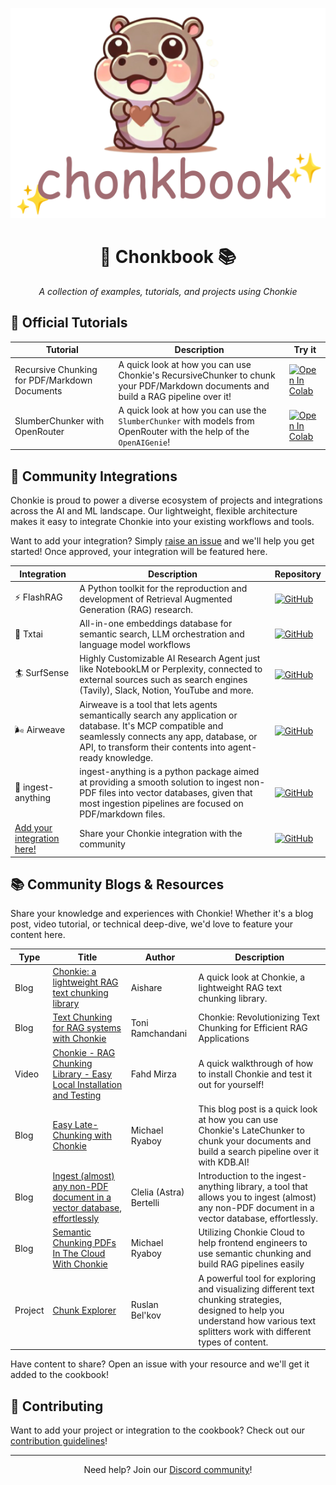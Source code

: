 <div align='center'>

![Chonkie Logo](../assets/chonkbook_logo_transparent_bg.png)
# 🦛 Chonkbook 📚

_A collection of examples, tutorials, and projects using Chonkie_

</div>

## 📖 Official Tutorials

| Tutorial | Description | Try it |
|----------|-------------|-----------------|
| Recursive Chunking for PDF/Markdown Documents | A quick look at how you can use Chonkie's RecursiveChunker to chunk your PDF/Markdown documents and build a RAG pipeline over it! | [![Open In Colab](https://colab.research.google.com/assets/colab-badge.svg)](https://colab.research.google.com/github/chonkie-inc/chonkie/blob/main/cookbook/tutorials/Chonkie_RecursiveChunker_for_PDF_and_Markdown.ipynb) |
| SlumberChunker with OpenRouter | A quick look at how you can use the `SlumberChunker` with models from OpenRouter with the help of the `OpenAIGenie`! | [![Open In Colab](https://colab.research.google.com/assets/colab-badge.svg)](https://colab.research.google.com/github/chonkie-inc/chonkie/blob/main/cookbook/tutorials/Chonkie_SlumberChunker_w_OpenRouter.ipynb) |

## 🔌 Community Integrations

Chonkie is proud to power a diverse ecosystem of projects and integrations across the AI and ML landscape. Our lightweight, flexible architecture makes it easy to integrate Chonkie into your existing workflows and tools.

Want to add your integration? Simply [raise an issue](https://github.com/chonkie-inc/chonkie/issues/new) and we'll help you get started! Once approved, your integration will be featured here.

| Integration | Description | Repository |
|-------------|-------------|------------|
| ⚡️ FlashRAG | A Python toolkit for the reproduction and development of Retrieval Augmented Generation (RAG) research. | [![GitHub](https://img.shields.io/badge/GitHub-181717?style=plastic&logo=github&logoColor=white&labelColor=464646)](https://github.com/RUC-NLPIR/FlashRAG) |
| 📄 Txtai | All-in-one embeddings database for semantic search, LLM orchestration and language model workflows | [![GitHub](https://img.shields.io/badge/GitHub-181717?style=plastic&logo=github&logoColor=white&labelColor=464646)](https://github.com/neuml/txtai) |
| 🏄 SurfSense | Highly Customizable AI Research Agent just like NotebookLM or Perplexity, connected to external sources such as search engines (Tavily), Slack, Notion, YouTube and more. | [![GitHub](https://img.shields.io/badge/GitHub-181717?style=plastic&logo=github&logoColor=white&labelColor=464646)](https://github.com/MODSetter/SurfSense) |
| 🌬️ Airweave | Airweave is a tool that lets agents semantically search any application or database. It's MCP compatible and seamlessly connects any app, database, or API, to transform their contents into agent-ready knowledge. | [![GitHub](https://img.shields.io/badge/GitHub-181717?style=plastic&logo=github&logoColor=white&labelColor=464646)](https://github.com/airweave-ai/airweave) |
| 🐊 ingest-anything | ingest-anything is a python package aimed at providing a smooth solution to ingest non-PDF files into vector databases, given that most ingestion pipelines are focused on PDF/markdown files. | [![GitHub](https://img.shields.io/badge/GitHub-181717?style=plastic&logo=github&logoColor=white&labelColor=464646)](https://github.com/AstraBert/ingest-anything) |
| [Add your integration here!](../CONTRIBUTING.md) | Share your Chonkie integration with the community | [![GitHub](https://img.shields.io/badge/GitHub-181717?style=plastic&logo=github&logoColor=white&labelColor=464646)](../CONTRIBUTING.md) |

## 📚 Community Blogs & Resources

Share your knowledge and experiences with Chonkie! Whether it's a blog post, video tutorial, or technical deep-dive, we'd love to feature your content here.

| Type | Title | Author | Description |
|------|--------|--------|-------------|
| Blog | [Chonkie: a lightweight RAG text chunking library](https://www.aisharenet.com/en/chonkie/) | Aishare | A quick look at Chonkie, a lightweight RAG text chunking library. |
| Blog | [Text Chunking for RAG systems with Chonkie](https://generativeai.pub/text-chunking-for-rag-systems-with-chonkie-d609d0eef55c) | Toni Ramchandani | Chonkie: Revolutionizing Text Chunking for Efficient RAG Applications |
| Video | [Chonkie - RAG Chunking Library - Easy Local Installation and Testing](https://www.youtube.com/watch?v=f4f1TkeL5Hk) | Fahd Mirza | A quick walkthrough of how to install Chonkie and test it out for yourself! |
| Blog | [Easy Late-Chunking with Chonkie](https://pub.towardsai.net/easy-late-chunking-with-chonkie-7f05e5916997) | Michael Ryaboy | This blog post is a quick look at how you can use Chonkie's LateChunker to chunk your documents and build a search pipeline over it with KDB.AI! |
| Blog | [Ingest (almost) any non-PDF document in a vector database, effortlessly](https://dev.to/astrabert/ingest-almost-any-non-pdf-document-in-a-vector-database-effortlessly-547c) | Clelia (Astra) Bertelli | Introduction to the ingest-anything library, a tool that allows you to ingest (almost) any non-PDF document in a vector database, effortlessly. |
| Blog | [Semantic Chunking PDFs In The Cloud With Chonkie](https://medium.com/javascript-in-plain-english/semantic-chunking-pdfs-in-the-cloud-with-chonkie-36211ca3d39d) | Michael Ryaboy | Utilizing Chonkie Cloud to help frontend engineers to use semantic chunking and build RAG pipelines easily |
| Project | [Chunk Explorer](https://github.com/dantetemplar/chunk-explorer) | Ruslan Bel'kov | A powerful tool for exploring and visualizing different text chunking strategies, designed to help you understand how various text splitters work with different types of content. |

Have content to share? Open an issue with your resource and we'll get it added to the cookbook!

## 📝 Contributing

Want to add your project or integration to the cookbook? Check out our [contribution guidelines](../CONTRIBUTING.md)!

---


<div align='center'>

Need help? Join our [Discord community](https://discord.gg/rYYp6DC4cv)!

</div>
